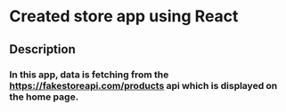 # Created store app using React

## Description
### In this app, data is fetching from the https://fakestoreapi.com/products api which is displayed on the home page.

###